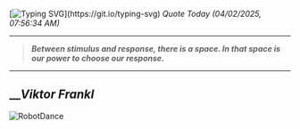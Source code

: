 [![Typing SVG](https://readme-typing-svg.herokuapp.com?font=Press+Start+2P&color=C2F784&size=35&width=900&height=100&lines=Hello+World%2C+I'm+Hung+!)](https://git.io/typing-svg) 
_Quote Today (04/02/2025, 07:56:34 AM)_
___
>**_Between stimulus and response, there is a space. In that space is our power to choose our response._**
___

## __**_Viktor Frankl_**

![RobotDance](src/assets/images/robot-dancing-dribble.gif?style=center)
